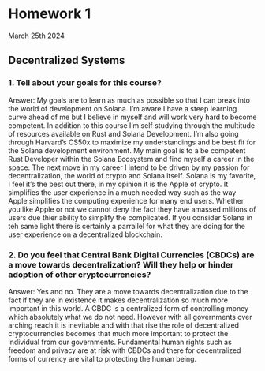 # Homework 1 

March 25th 2024

## Decentralized Systems

### 1. Tell about your goals for this course?

Answer: My goals are to learn as much as possible so that I can break into the world of development on Solana. I’m aware I have a steep learning curve ahead of me but I believe in myself and will work very hard to become competent. In addition to this course I’m self studying through the multitude of resources available on Rust and Solana Development. I’m also going through Harvard’s CS50x to maximize my understandings and be best fit for the Solana development environment. My main goal is to a be competent Rust Developer within the Solana Ecosystem and find myself a career in the space.  The next move in my career I intend to be driven by my passion for decentralization, the world of crypto and Solana itself. Solana is my favorite, I feel it’s the best out there, in my opinion it is the Apple of crypto. It simplifies the user experience in a much needed way such as the way Apple simplifies the computing experience for many end users. Whether you like Apple or not we cannot deny the fact they have amassed mlilions of users due thier ability to simplify the complicated. If you consider Solana in teh same light there is certainly a parrallel for what they are doing for the user experience on a decentralized blockchain.


### 2. Do you feel that Central Bank Digital Currencies (CBDCs) are a move towards decentralization? Will they help or hinder adoption of other cryptocurrencies?


Answer: Yes and no. They are a move towards decentralization due to the fact if they are in existence it makes decentralization so much more important in this world. A CBDC is a centralized form of controlling money which absolutely what we do not need. However with all governments over arching reach it is inevitable and with that rise the role of decentralized cryptocurrencies becomes that much more important to protect the individual from our governments. Fundamental human rights such as freedom and privacy are at risk with CBDCs and there for decentralized forms of currency are vital to protecting the human being.
